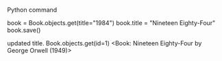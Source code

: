  Python command

book = Book.objects.get(title="1984")
book.title =  "Nineteen Eighty-Four" 
book.save()

updated title.
Book.objects.get(id=1)
<Book: Nineteen Eighty-Four by George Orwell (1949)>
